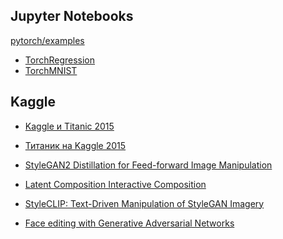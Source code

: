 Jupyter Notebooks
-------------------

[pytorch/examples](https://github.com/pytorch/examples)

- [TorchRegression](https://colab.research.google.com/drive/1mf8lDP3ogSt94n_DitLVota-jQk6fOHM)
- [TorchMNIST](https://colab.research.google.com/drive/1UQZdbhxfV6NbP5nR6BE9o3y-qMsLCWZI)


Kaggle
--------
- [Kaggle и Titanic 2015](https://habr.com/ru/post/274171/)
- [Титаник на Kaggle 2015](https://habr.com/ru/company/mlclass/blog/270973/)

- [StyleGAN2 Distillation for Feed-forward Image Manipulation](https://github.com/EvgenyKashin/stylegan2-distillation)
- [Latent Composition Interactive Composition](https://colab.research.google.com/drive/1j7Bz9vdVnxzOgokawA39hCJZLTmVDq6_?usp=sharing)
- [StyleCLIP: Text-Driven Manipulation of StyleGAN Imagery](https://colab.research.google.com/github/orpatashnik/StyleCLIP/blob/main/notebooks/StyleCLIP_global.ipynb)
- [Face editing with Generative Adversarial Networks](https://colab.research.google.com/drive/1jrSki9OXahtnS2Okcf7_ubvLkPnboJey)
